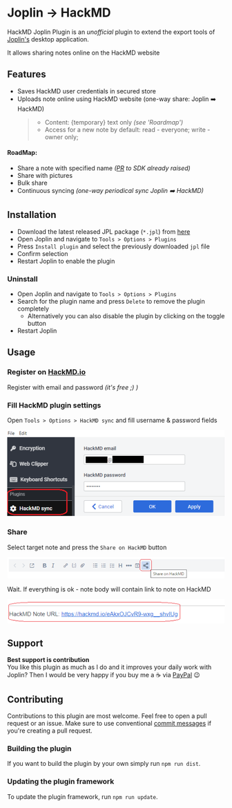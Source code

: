 # Joplin -> HackMD

HackMD Joplin Plugin is an *unofficial* plugin to extend the export tools of [Joplin's](https://joplinapp.org/) desktop application.

It allows sharing notes online on the HackMD website

## Features

- Saves HackMD user credentials in secured store
- Uploads note online using HackMD website (one-way share: Joplin :arrow_right: HackMD)
	>  - Content: {temporary} text only _(see 'Roardmap')_
	>  - Access for a new note by default: read - everyone; write - owner only;

#### RoadMap:
 - Share a note with specified name _([PR](https://github.com/hackmdio/api-client/pull/14) to SDK already raised)_
 - Share with pictures
 - Bulk share
 - Continuous syncing  _(one-way periodical sync Joplin :arrow_right: HackMD)_

## Installation

- Download the latest released JPL package (`*.jpl`) from [here](https://github.com/xardbaiz/joplin-plugin-hackmd/releases/)
- Open Joplin and navigate to `Tools > Options > Plugins`
- Press `Install plugin` and select the previously downloaded `jpl` file
- Confirm selection
- Restart Joplin to enable the plugin

### Uninstall

- Open Joplin and navigate to `Tools > Options > Plugins`
- Search for the plugin name and press `Delete` to remove the plugin completely
  - Alternatively you can also disable the plugin by clicking on the toggle button
- Restart Joplin

## Usage

### Register on [HackMD.io](https://hackmd.io)

Register with email and password _(it's free ;) )_

### Fill HackMD plugin settings
Open `Tools > Options > HackMD sync` and fill username & password fields

![HackMD sync settings|571x227, 75%](docs/HackMD_sync_settings.png)


### Share
Select target note and press the `Share on HackMD` button

![Share button|671x65, 75%](docs/Share_button.png)

Wait. If everything is ok - note body will contain link to note on HackMD

![Result with HackMD link|566x65, 75%](docs/Result_with_HackMD_link.png)

## Support

**Best support is contribution** \
You like this plugin as much as I do and it improves your daily work with Joplin?
Then I would be very happy if you buy me a :coffee: via [PayPal](https://paypal.me/xardbaiz) :wink:

## Contributing

Contributions to this plugin are most welcome. Feel free to open a pull request or an issue.
Make sure to use conventional [commit messages](https://github.com/pvdlg/conventional-commit-types) if you're creating a pull request.

### Building the plugin

If you want to build the plugin by your own simply run `npm run dist`.

### Updating the plugin framework

To update the plugin framework, run `npm run update`. 